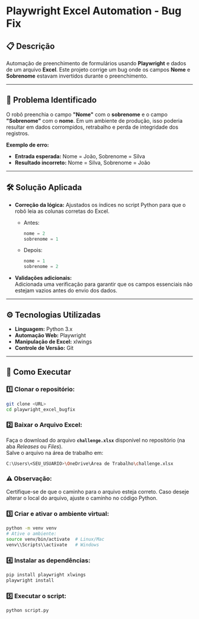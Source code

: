 # Playwright Excel Automation - Bug Fix

## 📋 Descrição
Automação de preenchimento de formulários usando **Playwright** e dados de um arquivo **Excel**. Este projeto corrige um bug onde os campos **Nome** e **Sobrenome** estavam invertidos durante o preenchimento.

---

## 🚨 Problema Identificado
O robô preenchia o campo **"Nome"** com o **sobrenome** e o campo **"Sobrenome"** com o **nome**. Em um ambiente de produção, isso poderia resultar em dados corrompidos, retrabalho e perda de integridade dos registros.

**Exemplo de erro:**
- **Entrada esperada:** Nome = João, Sobrenome = Silva  
- **Resultado incorreto:** Nome = Silva, Sobrenome = João

---

## 🛠️ Solução Aplicada
- **Correção da lógica:** Ajustados os índices no script Python para que o robô leia as colunas corretas do Excel.
  - Antes:
    ```python
    nome = 2
    sobrenome = 1
    ```
  - Depois:
    ```python
    nome = 1
    sobrenome = 2
    ```

- **Validações adicionais:**  
  Adicionada uma verificação para garantir que os campos essenciais não estejam vazios antes do envio dos dados.

---

## ⚙️ Tecnologias Utilizadas
- **Linguagem:** Python 3.x  
- **Automação Web:** Playwright  
- **Manipulação de Excel:** xlwings  
- **Controle de Versão:** Git  

---

## 🚀 Como Executar

### 1️⃣ **Clonar o repositório:**
```bash
git clone <URL>
cd playwright_excel_bugfix
```

### 2️⃣ **Baixar o Arquivo Excel:**
Faça o download do arquivo **`challenge.xlsx`** disponível no repositório (na aba *Releases* ou *Files*).  
Salve o arquivo na área de trabalho em:  
```bash
C:\Users\<SEU_USUARIO>\OneDrive\Área de Trabalho\challenge.xlsx
```

### ⚠️ Observação:
Certifique-se de que o caminho para o arquivo esteja correto. Caso deseje alterar o local do arquivo, ajuste o caminho no código Python.

### 3️⃣ **Criar e ativar o ambiente virtual:**
```bash
python -m venv venv
# Ative o ambiente:
source venv/bin/activate  # Linux/Mac
venv\\Scripts\\activate   # Windows
```

### 4️⃣ **Instalar as dependências:**
```bash
pip install playwright xlwings
playwright install
```

### 5️⃣ **Executar o script:**
```bash
python script.py
```